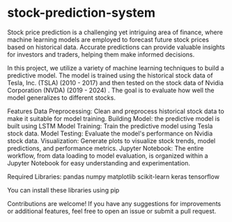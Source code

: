 # stock-prediction-system
Stock price prediction is a challenging yet intriguing area of finance, where machine learning models are employed to forecast future stock prices based on historical data. Accurate predictions can provide valuable insights for investors and traders, helping them make informed decisions.

In this project, we utilize a variety of machine learning techniques to build a predictive model. The model is trained using the historical stock data of Tesla, Inc. (TSLA) (2010 - 2017) and then tested on the stock data of Nvidia Corporation (NVDA) (2019 - 2024) . The goal is to evaluate how well the model generalizes to different stocks.

Features
Data Preprocessing: Clean and preprocess historical stock data to make it suitable for model training.
Building Model: the predictive model is built using LSTM
Model Training: Train the predictive model using Tesla stock data.
Model Testing: Evaluate the model's performance on Nvidia stock data.
Visualization: Generate plots to visualize stock trends, model predictions, and performance metrics.
Jupyter Notebook: The entire workflow, from data loading to model evaluation, is organized within a Jupyter Notebook for easy understanding and experimentation.

Required Libraries:
pandas
numpy
matplotlib
scikit-learn
keras
tensorflow

You can install these libraries using pip

Contributions are welcome! If you have any suggestions for improvements or additional features, feel free to open an issue or submit a pull request.

